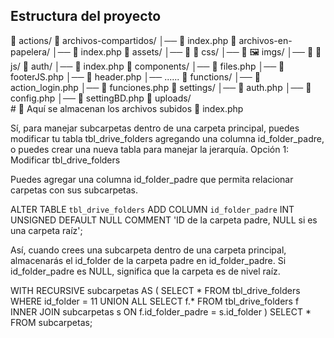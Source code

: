 
## Estructura del proyecto

📂 actions/
📂 archivos-compartidos/
│── 📄 index.php
📂 archivos-en-papelera/
│── 📄 index.php
📂 assets/
│── 📂 🎨 css/
│── 📂 🖼 imgs/
│── 📂 📜 js/
📂 auth/
│── 📄 index.php
📂 components/
│── 📄 files.php
│── 📄 footerJS.php
│── 📄 header.php
│── ......
📂 functions/
│── 📄 action_login.php
│── 📄 funciones.php
📂 settings/
│── 📄 auth.php
│── 📄 config.php
│── 📄 settingBD.php
📂 uploads/  
    # 📄 Aquí se almacenan los archivos subidos
📄 index.php




Sí, para manejar subcarpetas dentro de una carpeta principal, puedes modificar tu tabla tbl_drive_folders agregando una columna id_folder_padre, o puedes crear una nueva tabla para manejar la jerarquía.
Opción 1: Modificar tbl_drive_folders

Puedes agregar una columna id_folder_padre que permita relacionar carpetas con sus subcarpetas.

ALTER TABLE `tbl_drive_folders` 
ADD COLUMN `id_folder_padre` INT UNSIGNED DEFAULT NULL COMMENT 'ID de la carpeta padre, NULL si es una carpeta raíz';

Así, cuando crees una subcarpeta dentro de una carpeta principal, almacenarás el id_folder de la carpeta padre en id_folder_padre. Si id_folder_padre es NULL, significa que la carpeta es de nivel raíz.


WITH RECURSIVE subcarpetas AS (
    SELECT * FROM tbl_drive_folders WHERE id_folder = 11
    UNION ALL
    SELECT f.* FROM tbl_drive_folders f
    INNER JOIN subcarpetas s ON f.id_folder_padre = s.id_folder
)
SELECT * FROM subcarpetas;

